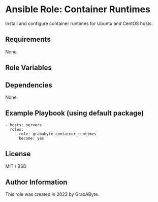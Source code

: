 # Ansible Role: Container Runtimes

Install and configure container runtimes for Ubuntu and CentOS hosts.

## Requirements
None.

## Role Variables
## Dependencies

None.

## Example Playbook (using default package)

    - hosts: servers
      roles:
        - role: grababyte.container_runtimes
          become: yes

## License

MIT / BSD

## Author Information

This role was created in 2022 by GrabAByte.
